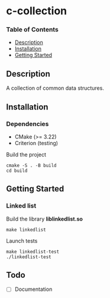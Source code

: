 # c-collection

### Table of Contents

- [Description](#description)
- [Installation](#installation)
- [Getting Started](#getting-started)

## Description

A collection of common data structures.

## Installation

### Dependencies

- CMake (>= 3.22)
- Criterion (testing)

Build the project
```
cmake -S . -B build
cd build
```


## Getting Started

### Linked list

Build the library <strong>liblinkedlist.so</strong>
```
make linkedlist
```

Launch tests
```
make linkedlist-test
./linkedlist-test
```
## Todo

- [ ] Documentation
